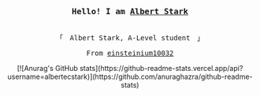
<h3 align="center"><samp>Hello! I am <b><a href="https://einsteinium10032.github.io/einsteinium.github.io/" >Albert Stark</a></b></samp></h3>
<p align="center"><br>
    <samp>
    「　Albert Stark, A-Level student　」
    </samp>
</p>

<samp>
    <p align="center">
    From <a href="https://github.com/einsteinium10032">einsteinium10032</a>
    </p>
</samp>

<p align='center'>
    [![Anurag's GitHub stats](https://github-readme-stats.vercel.app/api?username=albertecstark)](https://github.com/anuraghazra/github-readme-stats)
</p>
